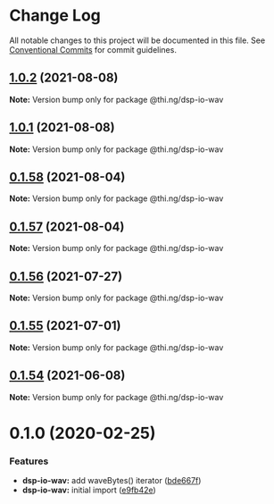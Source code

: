 # Change Log

All notable changes to this project will be documented in this file.
See [Conventional Commits](https://conventionalcommits.org) for commit guidelines.

## [1.0.2](https://github.com/thi-ng/umbrella/compare/@thi.ng/dsp-io-wav@1.0.1...@thi.ng/dsp-io-wav@1.0.2) (2021-08-08)

**Note:** Version bump only for package @thi.ng/dsp-io-wav





## [1.0.1](https://github.com/thi-ng/umbrella/compare/@thi.ng/dsp-io-wav@0.1.58...@thi.ng/dsp-io-wav@1.0.1) (2021-08-08)

**Note:** Version bump only for package @thi.ng/dsp-io-wav





## [0.1.58](https://github.com/thi-ng/umbrella/compare/@thi.ng/dsp-io-wav@0.1.57...@thi.ng/dsp-io-wav@0.1.58) (2021-08-04)

**Note:** Version bump only for package @thi.ng/dsp-io-wav





## [0.1.57](https://github.com/thi-ng/umbrella/compare/@thi.ng/dsp-io-wav@0.1.56...@thi.ng/dsp-io-wav@0.1.57) (2021-08-04)

**Note:** Version bump only for package @thi.ng/dsp-io-wav





## [0.1.56](https://github.com/thi-ng/umbrella/compare/@thi.ng/dsp-io-wav@0.1.55...@thi.ng/dsp-io-wav@0.1.56) (2021-07-27)

**Note:** Version bump only for package @thi.ng/dsp-io-wav





## [0.1.55](https://github.com/thi-ng/umbrella/compare/@thi.ng/dsp-io-wav@0.1.54...@thi.ng/dsp-io-wav@0.1.55) (2021-07-01)

**Note:** Version bump only for package @thi.ng/dsp-io-wav





## [0.1.54](https://github.com/thi-ng/umbrella/compare/@thi.ng/dsp-io-wav@0.1.53...@thi.ng/dsp-io-wav@0.1.54) (2021-06-08)

**Note:** Version bump only for package @thi.ng/dsp-io-wav





# 0.1.0 (2020-02-25)


### Features

* **dsp-io-wav:** add waveBytes() iterator ([bde667f](https://github.com/thi-ng/umbrella/commit/bde667fe4b08f03a7bbf4fa95d8e71c296d5bfb7))
* **dsp-io-wav:** initial import ([e9fb42e](https://github.com/thi-ng/umbrella/commit/e9fb42e5cb260997ff38055e713aebd82aaf3843))
